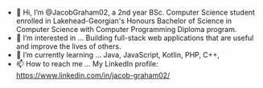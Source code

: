 - 👋 Hi, I’m @JacobGraham02, a 2nd year BSc. Computer Science student enrolled in Lakehead-Georgian's Honours Bachelor of Science in Computer Science with Computer Programming Diploma program. 
- 👀 I’m interested in ... Building full-stack web applications that are useful and improve the lives of others. 
- 🌱 I’m currently learning ... Java, JavaScript, Kotlin, PHP, C++, 
- 📫 How to reach me ... My LinkedIn profile: https://www.linkedin.com/in/jacob-graham02/

<!---
JacobGraham02/JacobGraham02 is a ✨ special ✨ repository because its `README.md` (this file) appears on your GitHub profile.
You can click the Preview link to take a look at your changes.
--->
